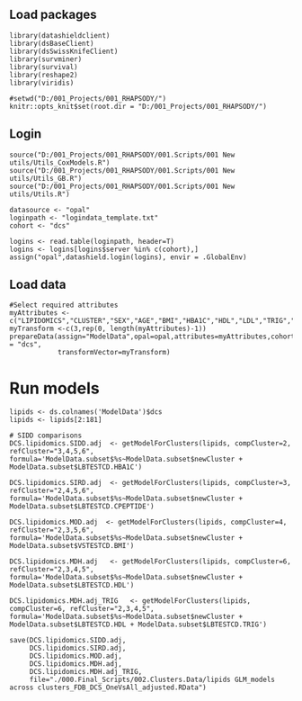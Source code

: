 ## Load packages

    library(datashieldclient)
    library(dsBaseClient)
    library(dsSwissKnifeClient)
    library(survminer)
    library(survival)
    library(reshape2)
    library(viridis)

    #setwd("D:/001_Projects/001_RHAPSODY/")
    knitr::opts_knit$set(root.dir = "D:/001_Projects/001_RHAPSODY/")

## Login

    source("D:/001_Projects/001_RHAPSODY/001.Scripts/001 New utils/Utils_CoxModels.R")
    source("D:/001_Projects/001_RHAPSODY/001.Scripts/001 New utils/Utils_GB.R")
    source("D:/001_Projects/001_RHAPSODY/001.Scripts/001 New utils/Utils.R")

    datasource <- "opal"
    loginpath <- "logindata_template.txt"
    cohort <- "dcs"

    logins <- read.table(loginpath, header=T)
    logins <- logins[logins$server %in% c(cohort),]
    assign("opal",datashield.login(logins), envir = .GlobalEnv)

## Load data

    #Select required attributes 
    myAttributes <- c("LIPIDOMICS","CLUSTER","SEX","AGE","BMI","HBA1C","HDL","LDL","TRIG","CPEPTIDE")
    myTransform <-c(3,rep(0, length(myAttributes)-1))
    prepareData(assign="ModelData",opal=opal,attributes=myAttributes,cohort = "dcs",
                transformVector=myTransform)

# Run models

    lipids <- ds.colnames('ModelData')$dcs
    lipids <- lipids[2:181]

    # SIDD comparisons
    DCS.lipidomics.SIDD.adj  <- getModelForClusters(lipids, compCluster=2, refCluster="3,4,5,6", formula='ModelData.subset$%s~ModelData.subset$newCluster +  ModelData.subset$LBTESTCD.HBA1C')

    DCS.lipidomics.SIRD.adj  <- getModelForClusters(lipids, compCluster=3, refCluster="2,4,5,6", formula='ModelData.subset$%s~ModelData.subset$newCluster +  ModelData.subset$LBTESTCD.CPEPTIDE')

    DCS.lipidomics.MOD.adj  <- getModelForClusters(lipids, compCluster=4, refCluster="2,3,5,6", formula='ModelData.subset$%s~ModelData.subset$newCluster +  ModelData.subset$VSTESTCD.BMI')

    DCS.lipidomics.MDH.adj   <- getModelForClusters(lipids, compCluster=6, refCluster="2,3,4,5", formula='ModelData.subset$%s~ModelData.subset$newCluster +  ModelData.subset$LBTESTCD.HDL')

    DCS.lipidomics.MDH.adj_TRIG   <- getModelForClusters(lipids, compCluster=6, refCluster="2,3,4,5", formula='ModelData.subset$%s~ModelData.subset$newCluster +  ModelData.subset$LBTESTCD.HDL + ModelData.subset$LBTESTCD.TRIG')

    save(DCS.lipidomics.SIDD.adj, 
         DCS.lipidomics.SIRD.adj, 
         DCS.lipidomics.MOD.adj, 
         DCS.lipidomics.MDH.adj, 
         DCS.lipidomics.MDH.adj_TRIG, 
         file="./000.Final_Scripts/002.Clusters.Data/lipids GLM_models across clusters_FDB_DCS_OneVsAll_adjusted.RData")
